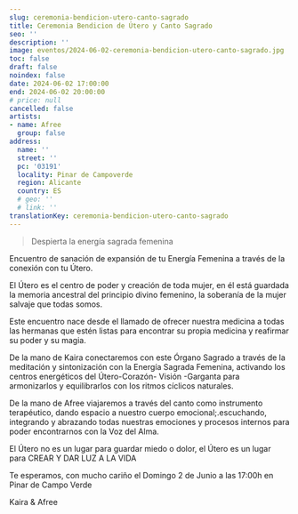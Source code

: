 ```yaml
---
slug: ceremonia-bendicion-utero-canto-sagrado
title: Ceremonia Bendicion de Útero y Canto Sagrado
seo: ''
description: ''
image: eventos/2024-06-02-ceremonia-bendicion-utero-canto-sagrado.jpg
toc: false
draft: false
noindex: false
date: 2024-06-02 17:00:00
end: 2024-06-02 20:00:00
# price: null
cancelled: false
artists:
- name: Afree
  group: false
address:
  name: ''
  street: ''
  pc: '03191'
  locality: Pinar de Campoverde
  region: Alicante
  country: ES
  # geo: ''
  # link: ''
translationKey: ceremonia-bendicion-utero-canto-sagrado
---
```


> Despierta la energía sagrada femenina

Encuentro de sanación de expansión de tu Energía Femenina a través de la conexión con tu Útero.  

El Útero es el centro de poder y creación de toda mujer, en él está guardada la memoria ancestral del principio divino femenino, la soberanía de la mujer salvaje que todas somos.  

Este encuentro nace desde el llamado de ofrecer nuestra medicina a todas las hermanas que estén listas para encontrar su propia medicina y reafirmar su poder y su magia.  

De la mano de Kaira conectaremos con este Órgano Sagrado a través de la meditación y sintonización con la Energía Sagrada Femenina, activando los centros energéticos del Útero-Corazón- Visión -Garganta para armonizarlos y equilibrarlos con los ritmos cíclicos naturales.

De la mano de Afree viajaremos a través del canto como instrumento terapéutico, dando espacio a nuestro cuerpo emocional;.escuchando, integrando y abrazando todas nuestras emociones y procesos internos para poder encontrarnos con la Voz del Alma. 

El Útero no es un lugar para guardar miedo o dolor, el Útero es un lugar para CREAR Y DAR LUZ A LA VIDA 

Te esperamos, con mucho cariño el Domingo 2 de Junio a las 17:00h en Pinar de Campo Verde

Kaira & Afree
